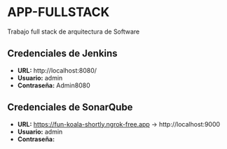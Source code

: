 # APP-FULLSTACK
Trabajo full stack de arquitectura de Software


## Credenciales de Jenkins

- **URL:** http://localhost:8080/
- **Usuario:** admin
- **Contraseña:** Admin8080

## Credenciales de SonarQube

- **URL:** https://fun-koala-shortly.ngrok-free.app -> http://localhost:9000  
- **Usuario:** admin
- **Contraseña:** <Admin9000>
